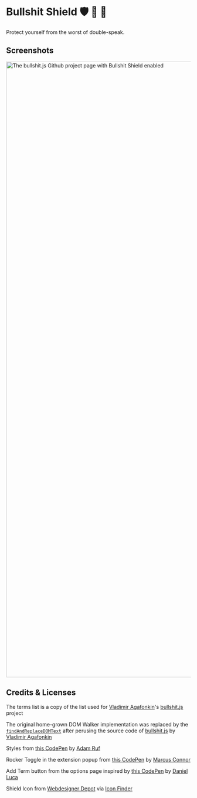 # Bullshit Shield 🛡️ 🐃 💩

Protect yourself from the worst of double-speak.

## Screenshots

<img width="1680" alt="The bullshit.js Github project page with Bullshit Shield enabled" src="https://user-images.githubusercontent.com/3886290/67159732-70425d80-f30e-11e9-8b4b-19cf82a10564.png">

## Credits & Licenses

The terms list is a copy of the list used for [Vladimir Agafonkin](https://github.com/mourner)'s [bullshit.js](https://github.com/mourner/bullshit.js) project

The original home-grown DOM Walker implementation was replaced by the [`findAndReplaceDOMText`](https://j11y.io/javascript/replacing-text-in-the-dom-solved/) after perusing the source code of [bullshit.js](https://github.com/mourner/bullshit.js) by [Vladimir Agafonkin](https://github.com/mourner)

Styles from [this CodePen](https://codepen.io/adamruf/pen/GZwdrY) by [Adam Ruf](https://adamruf.com/)

Rocker Toggle in the extension popup from [this CodePen](https://codepen.io/marcusconnor/pen/QJNvMa) by [Marcus Connor](https://marcusconnor.com/)

Add Term button from the options page inspired by [this CodePen](https://codepen.io/visualcookie/pen/kkwxPm) by [Daniel Luca](danielluca.com)

Shield Icon from [Webdesigner Depot](https://www.webdesignerdepot.com/) via [Icon Finder](https://www.iconfinder.com/icons/10499/protect_red_shield_icon)
